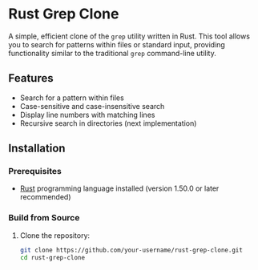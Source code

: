 # Rust Grep Clone

A simple, efficient clone of the `grep` utility written in Rust. This tool allows you to search for patterns within files or standard input, providing functionality similar to the traditional `grep` command-line utility.

## Features

- Search for a pattern within files
- Case-sensitive and case-insensitive search
- Display line numbers with matching lines
- Recursive search in directories (next implementation)

## Installation

### Prerequisites

- [Rust](https://www.rust-lang.org/) programming language installed (version 1.50.0 or later recommended)

### Build from Source

1. Clone the repository:
   ```sh
   git clone https://github.com/your-username/rust-grep-clone.git
   cd rust-grep-clone
